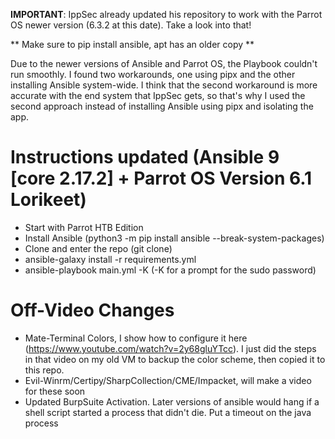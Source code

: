 **IMPORTANT**: IppSec already updated his repository to work with the Parrot OS newer version (6.3.2 at this date). Take a look into that!

** Make sure to pip install ansible, apt has an older copy **

Due to the newer versions of Ansible and Parrot OS, the Playbook couldn't run smoothly. I found two workarounds, one using pipx and the other installing Ansible system-wide. I think that the second workaround is more accurate with the end system that IppSec gets, so that's why I used the second approach instead of installing Ansible using pipx and isolating the app.

# Instructions updated (Ansible 9 \[core 2.17.2\] + Parrot OS Version 6.1 Lorikeet)
* Start with Parrot HTB Edition
* Install Ansible (python3 -m pip install ansible --break-system-packages)
* Clone and enter the repo (git clone)
* ansible-galaxy install -r requirements.yml
* ansible-playbook main.yml -K (-K for a prompt for the sudo password)

# Off-Video Changes
* Mate-Terminal Colors, I show how to configure it here (https://www.youtube.com/watch?v=2y68gluYTcc). I just did the steps in that video on my old VM to backup the color scheme, then copied it to this repo.
* Evil-Winrm/Certipy/SharpCollection/CME/Impacket, will make a video for these soon
* Updated BurpSuite Activation. Later versions of ansible would hang if a shell script started a process that didn't die. Put a timeout on the java process
